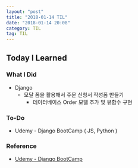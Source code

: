 ```yaml
---
layout: "post"
title: "2018-01-14 TIL"
date: "2018-01-14 20:08"
category: TIL
tag: TIL
---
```


## Today I Learned

### What I Did

- Django
  - 모달 폼을 활용해서 주문 신청서 작성폼 만들기
    - 데이터베이스 Order 모델 추가 및 뷰함수 구현

### To-Do

* Udemy - Django BootCamp ( JS, Python )


### Reference
* [Udemy - Django BootCamp](https://www.udemy.com/python-and-django-full-stack-web-developer-bootcamp/)

